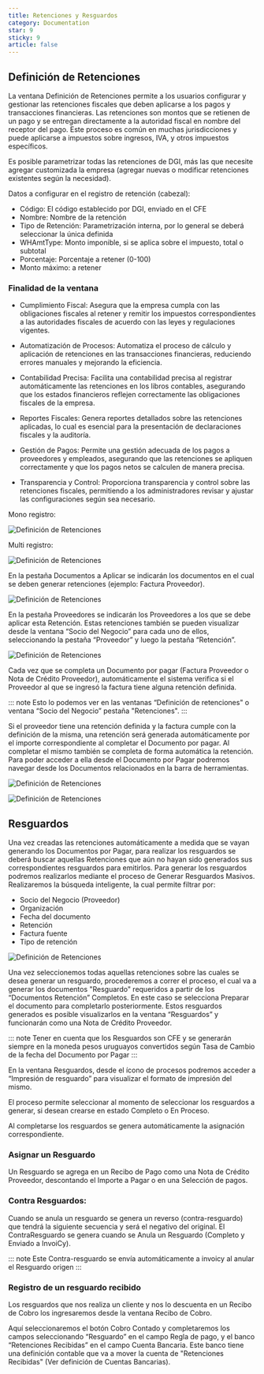 ```yaml
---
title: Retenciones y Resguardos
category: Documentation
star: 9
sticky: 9
article: false
---
```


## Definición de Retenciones

La ventana Definición de Retenciones permite a los usuarios configurar y gestionar las retenciones fiscales que deben aplicarse a los pagos y transacciones financieras. Las retenciones son montos que se retienen de un pago y se entregan directamente a la autoridad fiscal en nombre del receptor del pago. Este proceso es común en muchas jurisdicciones y puede aplicarse a impuestos sobre ingresos, IVA, y otros impuestos específicos.

Es posible parametrizar todas las retenciones de DGI, más las que necesite agregar customizada la empresa (agregar nuevas o modificar retenciones existentes según la necesidad).

Datos a configurar en el registro de retención (cabezal):

* Código: El código establecido por DGI, enviado en el CFE
* Nombre: Nombre de la retención
* Tipo de Retención: Parametrización interna, por lo general se deberá seleccionar la única definida
* WHAmtType: Monto imponible, si se aplica sobre el impuesto, total o subtotal
* Porcentaje: Porcentaje a retener (0-100)
* Monto máximo: a retener

### Finalidad de la ventana

* Cumplimiento Fiscal: Asegura que la empresa cumpla con las obligaciones fiscales al retener y remitir los impuestos correspondientes a las autoridades fiscales de acuerdo con las leyes y regulaciones vigentes.

* Automatización de Procesos: Automatiza el proceso de cálculo y aplicación de retenciones en las transacciones financieras, reduciendo errores manuales y mejorando la eficiencia.

* Contabilidad Precisa: Facilita una contabilidad precisa al registrar automáticamente las retenciones en los libros contables, asegurando que los estados financieros reflejen correctamente las obligaciones fiscales de la empresa.

* Reportes Fiscales: Genera reportes detallados sobre las retenciones aplicadas, lo cual es esencial para la presentación de declaraciones fiscales y la auditoría.

* Gestión de Pagos: Permite una gestión adecuada de los pagos a proveedores y empleados, asegurando que las retenciones se apliquen correctamente y que los pagos netos se calculen de manera precisa.

* Transparencia y Control: Proporciona transparencia y control sobre las retenciones fiscales, permitiendo a los administradores revisar y ajustar las configuraciones según sea necesario.

Mono registro:

![Definición de Retenciones](/assets/img/docs/balance-management/bam-ret1.png)

Multi registro:

![Definición de Retenciones](/assets/img/docs/balance-management/bam-ret2.png)

En la pestaña Documentos a Aplicar se indicarán los documentos en el cual se deben generar retenciones (ejemplo: Factura Proveedor).

![Definición de Retenciones](/assets/img/docs/balance-management/bam-ret3.png)

En la pestaña Proveedores se indicarán los Proveedores a los que se debe aplicar esta Retención. Estas retenciones también se pueden visualizar desde la ventana “Socio del Negocio” para cada uno de ellos, seleccionando la pestaña “Proveedor” y luego la pestaña “Retención”.

![Definición de Retenciones](/assets/img/docs/balance-management/bam-ret4.png)

Cada vez que se completa un Documento por pagar (Factura Proveedor o Nota de Crédito Proveedor), automáticamente el sistema verifica si el Proveedor al que se ingresó la factura tiene alguna retención definida.

::: note
Esto lo podemos ver en las ventanas “Definición de retenciones" o ventana “Socio del Negocio” pestaña "Retenciones".
:::

Si el proveedor tiene una retención definida y la factura cumple con la definición de la misma, una retención será generada automáticamente por el importe correspondiente al completar el Documento por pagar.
Al completar el mismo también se completa de forma automática la retención.
Para poder acceder a ella desde el Documento por Pagar podremos navegar desde los Documentos relacionados en la barra de herramientas.

![Definición de Retenciones](/assets/img/docs/balance-management/bam-ret5.png)

![Definición de Retenciones](/assets/img/docs/balance-management/bam-ret6.png)

## Resguardos

Una vez creadas las retenciones automáticamente a medida que se vayan generando los Documentos por Pagar, para realizar los resguardos se deberá buscar aquellas Retenciones que aún no hayan sido generados sus correspondientes resguardos para emitirlos.
Para generar los resguardos podremos realizarlos mediante el proceso de Generar Resguardos Masivos. Realizaremos la búsqueda inteligente, la cual permite filtrar por:

* Socio del Negocio (Proveedor)
* Organización
* Fecha del documento
* Retención
* Factura fuente
* Tipo de retención

![Definición de Retenciones](/assets/img/docs/balance-management/bam-ret7.png)

Una vez seleccionemos todas aquellas retenciones sobre las cuales se desea generar un resguardo, procederemos a correr el proceso, el cual va a generar los documentos "Resguardo" requeridos a partir de los “Documentos Retención” Completos. 
En este caso se selecciona Preparar el documento para completarlo posteriormente.
Estos resguardos generados es posible visualizarlos en la ventana “Resguardos” y funcionarán como una Nota de Crédito Proveedor.

::: note
Tener en cuenta que los Resguardos son CFE y se generarán siempre en la moneda pesos uruguayos convertidos según Tasa de Cambio de la fecha del Documento por Pagar
:::

En la ventana Resguardos, desde el ícono de procesos podremos acceder a “Impresión de resguardo” para visualizar el formato de impresión del mismo.

El proceso permite seleccionar al momento de seleccionar los resguardos a generar, si desean crearse en estado Completo o En Proceso.

Al completarse los resguardos se genera automáticamente la asignación correspondiente.

### Asignar un Resguardo

Un Resguardo se agrega en un Recibo de Pago como una Nota de Crédito Proveedor, descontando el Importe a Pagar o en una Selección de pagos.

### Contra Resguardos:

Cuando se anula un resguardo se genera un reverso (contra-resguardo) que tendrá la siguiente secuencia y será el negativo del original.
El ContraResguardo se genera cuando se Anula un Resguardo (Completo y Enviado a InvoiCy).

::: note
Este Contra-resguardo se envía automáticamente a invoicy al anular el Resguardo origen
:::

### Registro de un resguardo recibido

Los resguardos que nos realiza un cliente y nos lo descuenta en un Recibo de Cobro los ingresaremos desde la ventana Recibo de Cobro.

Aquí seleccionaremos el botón Cobro Contado y completaremos los campos seleccionando “Resguardo” en el campo Regla de pago, y el banco “Retenciones Recibidas” en el campo Cuenta Bancaria.
Este banco tiene una definición contable que va a mover la cuenta de "Retenciones Recibidas" (Ver definición de Cuentas Bancarias).